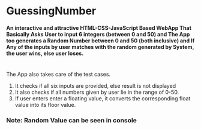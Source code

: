 # GuessingNumber
#### An interactive and attractive HTML-CSS-JavaScript Based WebApp That Basically Asks User to input 6 integers (between 0 and 50) and The App too generates a Random Number between 0 and 50 (both inclusive) and If Any of the inputs by user matches with the random generated by System, the user wins, else user loses.

#
The App also takes care of the test cases.
1) It checks if all six inputs are provided, else result is not displayed
2) It also checks if all numbers given by user lie in the range of 0-50.
3) If user enters enter a floating value, it converts the corresponding float value into its floor value.

### Note: Random Value can be seen in console
